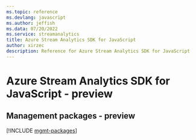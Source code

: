 ```yaml
---
ms.topic: reference
ms.devlang: javascript
ms.author: jeffish
ms.data: 07/20/2022
ms.service: streamanalytics
title: Azure Stream Analytics SDK for JavaScript
author: xirzec
description: Reference for Azure Stream Analytics SDK for JavaScript
---
```

# Azure Stream Analytics SDK for JavaScript - preview

## Management packages - preview
[!INCLUDE [mgmt-packages](stream-analytics-mgmt-index.md)]
